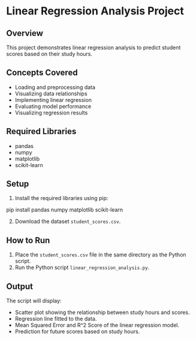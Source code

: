 # Linear Regression Analysis Project

## Overview
This project demonstrates linear regression analysis to predict student scores based on their study hours.

## Concepts Covered
- Loading and preprocessing data
- Visualizing data relationships
- Implementing linear regression
- Evaluating model performance
- Visualizing regression results

## Required Libraries
- pandas
- numpy
- matplotlib
- scikit-learn

## Setup
1. Install the required libraries using pip:

pip install pandas numpy matplotlib scikit-learn

2. Download the dataset `student_scores.csv`.

## How to Run
1. Place the `student_scores.csv` file in the same directory as the Python script.
2. Run the Python script `linear_regression_analysis.py`.

## Output
The script will display:
- Scatter plot showing the relationship between study hours and scores.
- Regression line fitted to the data.
- Mean Squared Error and R^2 Score of the linear regression model.
- Prediction for future scores based on study hours.

